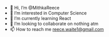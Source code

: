- 👋 Hi, I’m @MithkaReece
- 👀 I’m interested in Computer Science
- 🌱 I’m currently learning React
- 💞️ I’m looking to collaborate on nothing atm
- 📫 How to reach me reece.waite1@gmail.com

<!---
MithkaReece/MithkaReece is a ✨ special ✨ repository because its `README.md` (this file) appears on your GitHub profile.
You can click the Preview link to take a look at your changes.
--->
